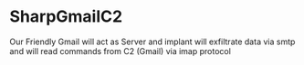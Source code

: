 # SharpGmailC2
Our Friendly Gmail will act as Server and implant will exfiltrate data via smtp and will read commands from C2 (Gmail) via imap protocol
